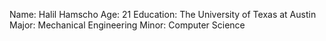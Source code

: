Name: Halil Hamscho
Age: 21
Education: The University of Texas at Austin
Major: Mechanical Engineering
Minor: Computer Science


